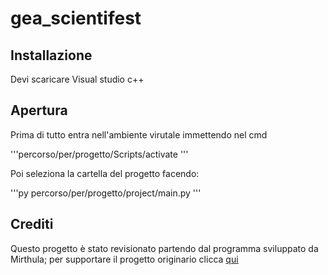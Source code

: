 # gea_scientifest


## Installazione

Devi scaricare Visual studio c++

## Apertura

Prima di tutto entra nell'ambiente virutale immettendo nel cmd

'''percorso/per/progetto/Scripts/activate
'''

Poi seleziona la cartella del progetto facendo:

'''py percorso/per/progetto/project/main.py
'''

## Crediti

Questo progetto è stato revisionato partendo dal programma sviluppato da Mirthula; per supportare il progetto originario clicca [qui](https://github.com/mmirthula02/AI-Personal-Voice-assistant-using-Python "Mirthula Personal voice assistant")